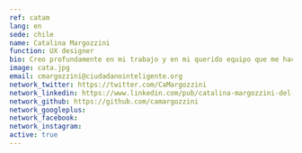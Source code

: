 ```yaml
---
ref: catam
lang: en
sede: chile
name: Catalina Margozzini
function: UX designer
bio: Creo profundamente en mi trabajo y en mi querido equipo que me hace cada día más data nerd.
image: cata.jpg
email: cmargozzini@ciudadanointeligente.org
network_twitter: https://twitter.com/CaMargozzini
network_linkedin: https://www.linkedin.com/pub/catalina-margozzini-del-valle/33/377/39a
network_github: https://github.com/camargozzini
network_googleplus:
network_facebook:
network_instagram:
active: true
---
```

